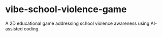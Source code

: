 # vibe-school-violence-game
A 2D educational game addressing school violence awareness using AI-assisted coding.
